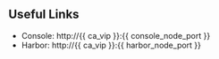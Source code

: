 ## Useful Links

- Console: http://{{ ca_vip }}:{{ console_node_port }}
- Harbor: http://{{ ca_vip }}:{{ harbor_node_port }}
